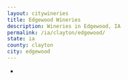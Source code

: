 ```yaml
---
layout: citywineries
title: Edgewood Wineries
description: Wineries in Edgewood, IA
permalink: /ia/clayton/edgewood/
state: ia
county: clayton
city: edgewood
---
```

-
